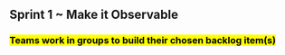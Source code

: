 ## Sprint 1 ~ Make it Observable

### <mark>Teams work in groups to build their chosen backlog item(s)</mark>
